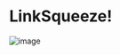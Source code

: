 # LinkSqueeze!
![image](https://github.com/yuvg03/LinkSqueeze/assets/129162262/78e6bc3c-5084-4dcc-b43a-0c4a1e494952)

